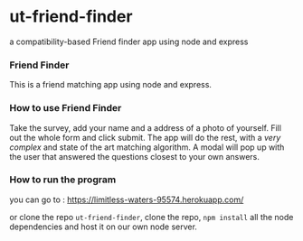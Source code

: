 # ut-friend-finder
a compatibility-based Friend finder app using node and express

 
 ### Friend Finder
This is a friend matching app using node and express.

### How to use Friend Finder
Take the survey, add your name and a address of a photo of yourself. Fill out the whole form and click submit. The app will do the rest, with a _very complex_ and state of the art matching algorithm. A modal will pop up with the user that answered the questions closest to your own answers.

### How to run the program
you can go to : https://limitless-waters-95574.herokuapp.com/

or clone the repo `ut-friend-finder`, clone the repo, `npm install` all the node dependencies and host it on our own node server.

